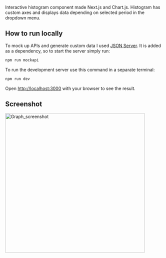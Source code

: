 Interactive histogram component made Next.js and Chart.js. 
Histogram has custom axes and displays data depending on selected period in the dropdown menu.

## How to run locally

To mock up APIs and generate custom data I used [JSON Server](https://www.npmjs.com/package/json-server#getting-started). It is added as a dependency, so to start the server simply run:

```bash
npm run mockapi
```

To run the development server use this command in a separate terminal:

```bash
npm run dev
```
Open [http://localhost:3000](http://localhost:3000) with your browser to see the result.

## Screenshot

<img width="446" alt="Graph_screenshot" src="https://github.com/a-dylean/interactive-histogram/assets/83976465/5c8fe40f-b5a5-4d7b-a2d8-b9c32216a012">
